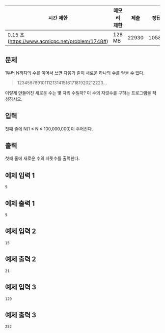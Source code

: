 | 시간 제한 | 메모리 제한 | 제출 | 정답 | 맞힌 사람 | 정답 비율 |
| --- | --- | --- | --- | --- | --- |
| 0.15 초 (https://www.acmicpc.net/problem/1748#) | 128 MB | 22930 | 10586 | 8696 | 48.975% |

## 문제

1부터 N까지의 수를 이어서 쓰면 다음과 같이 새로운 하나의 수를 얻을 수 있다.

> 1234567891011121314151617181920212223...
> 

이렇게 만들어진 새로운 수는 몇 자리 수일까? 이 수의 자릿수를 구하는 프로그램을 작성하시오.

## 입력

첫째 줄에 N(1 ≤ N ≤ 100,000,000)이 주어진다.

## 출력

첫째 줄에 새로운 수의 자릿수를 출력한다.

## 예제 입력 1

```
5

```

## 예제 출력 1

```
5

```

## 예제 입력 2

```
15

```

## 예제 출력 2

```
21

```

## 예제 입력 3

```
120

```

## 예제 출력 3

```
252
```